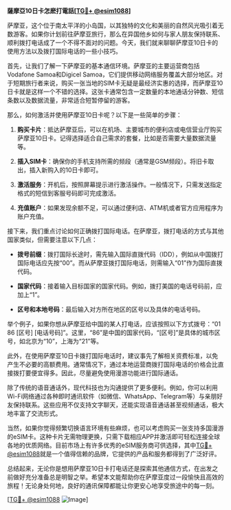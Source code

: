 **薩摩亞10日卡怎麽打電話[[TG💪+ @esim1088](https://t.me/s/esim1088)]**

萨摩亚，这个位于南太平洋的小岛国，以其独特的文化和美丽的自然风光吸引着无数游客。如果你计划前往萨摩亚旅行，那么在异国他乡如何与家人朋友保持联系、顺利拨打电话成了一个不得不面对的问题。今天，我们就来聊聊萨摩亚10日卡的使用方法以及拨打国际电话的一些小技巧。

首先，让我们了解一下萨摩亚的基本通信环境。萨摩亚的主要运营商包括Vodafone Samoa和Digicel Samoa，它们提供移动网络服务覆盖大部分地区。对于短期旅行者来说，购买一张当地的SIM卡无疑是最经济实惠的选择，而萨摩亚10日卡就是这样一个不错的选择。这张卡通常包含一定数量的本地通话分钟数、短信条数以及数据流量，非常适合短暂停留的游客。

那么，如何激活并使用萨摩亚10日卡呢？以下是一些简单的步骤：

1. **购买卡片**：抵达萨摩亚后，可以在机场、主要城市的便利店或电信营业厅购买萨摩亚10日卡。记得选择适合自己需求的套餐，比如是否需要大量数据流量等。
   
2. **插入SIM卡**：确保你的手机支持所需的频段（通常是GSM频段）。将旧卡取出，插入新购入的10日卡即可。

3. **激活服务**：开机后，按照屏幕提示进行激活操作。一般情况下，只需发送指定格式的短信到客服号码即可完成激活。

4. **充值账户**：如果发现余额不足，可以通过便利店、ATM机或者官方应用程序为账户充值。

接下来，我们重点讨论如何正确拨打国际电话。在萨摩亚，拨打电话的方式与其他国家类似，但需要注意以下几点：

- **拨号前缀**：拨打国际长途时，需先输入国际直拨代码（IDD），例如从中国拨打国际电话应先按“00”。而从萨摩亚拨打国际电话，则需输入“01”作为国际直拨代码。
  
- **国家代码**：接着输入目标国家的国家代码。例如，拨打美国的电话号码前，应加上“1”。

- **区号和本地号码**：最后输入对方所在地区的区号以及具体的电话号码。

举个例子，如果你想从萨摩亚给中国的某人打电话，应该按照以下方式拨号：“01 86 [区号] [电话号码]”。这里，“86”是中国的国家代码，“[区号]”是具体的城市区号，如北京为“10”，上海为“21”等。

此外，在使用萨摩亚10日卡拨打国际电话时，建议事先了解相关资费标准，以免产生不必要的高额费用。通常情况下，通过本地运营商拨打国际电话的价格会比直接拨打要便宜得多。因此，尽量避免使用漫游功能进行国际通话。

除了传统的语音通话外，现代科技也为沟通提供了更多便利。例如，你可以利用Wi-Fi网络通过各种即时通讯软件（如微信、WhatsApp、Telegram等）与亲朋好友保持联系。这些应用不仅支持文字聊天，还能实现语音通话甚至视频通话，极大地丰富了交流形式。

当然，如果你觉得频繁切换语言环境有些麻烦，也可以考虑购买一张支持多国漫游的eSIM卡。这种卡片无需物理更换，只需下载相应APP并激活即可轻松连接全球各地的优质网络。目前市场上有许多优秀的eSIM服务商可供选择，其中[TG💪+ @esim1088](https://t.me/s/esim1088)就是一个值得信赖的品牌，它提供的产品和服务都得到了广泛好评。

总结起来，无论你是想用萨摩亚10日卡打电话还是探索其他通信方式，在出发之前做好充分准备总是明智之举。希望本文能帮助你在萨摩亚度过一段愉快且高效的旅程！无论身处何地，良好的通讯保障都能让你更安心地享受旅途中的每一刻。

[[TG💪+ @esim1088](https://t.me/s/esim1088) ![Image](https://i.postimg.cc/4NQfJmqS/Snipaste-2025-05-13-00-14-12.png)]